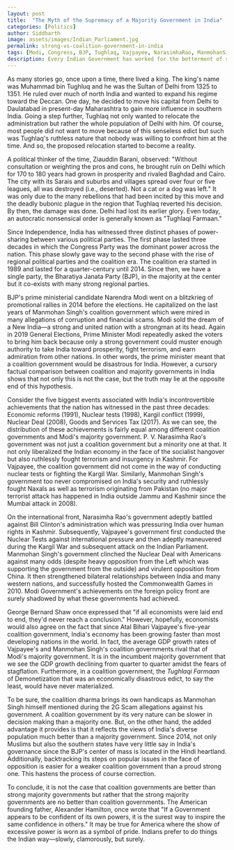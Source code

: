 ```yaml
---
layout: post
title:  "The Myth of the Supremacy of a Majority Government in India"
categories: [Politics]
author: Siddharth
image: assets/images/Indian_Parliament.jpg
permalink: strong-vs-coalition-government-in-india
tags: [Modi, Congress, BJP, Tughlaq, Vajpayee, NarasimhaRao, ManmohanSingh, GDP]
description: Every Indian Government has worked for the betterment of society.
---
```

As many stories go, once upon a time, there lived a king. The king's name was Muhammad bin Tughluq and he was the Sultan of Delhi from 1325 to 1351. He ruled over much of north India and wanted to expand his regime toward the Deccan. One day, he decided to move his capital from Delhi to Daulatabad in present-day Maharashtra to gain more influence in southern India. Going a step further, Tughlaq not only wanted to relocate the administration but rather the whole population of Delhi with him. Of course, most people did not want to move because of this senseless edict but such was Tughlaq's ruthless nature that nobody was willing to confront him at the time. And so, the proposed relocation started to become a reality.

A political thinker of the time, Ziauddin Barani, observed: "Without consultation or weighting the pros and cons, he brought ruin on Delhi which for 170 to 180 years had grown in prosperity and rivaled Baghdad and Cairo. The city with its Sarais and suburbs and villages spread over four or five leagues, all was destroyed (i.e., deserted). Not a cat or a dog was left." It was only due to the many rebellions that had been incited by this move and the deadly bubonic plague in the region that Tughlaq reverted his decision. By then, the damage was done. Delhi had lost its earlier glory. Even today, an autocratic nonsensical order is generally known as "Tughlaqi Farmaan."

Since Independence, India has witnessed three distinct phases of power-sharing between various political parties. The first phase lasted three decades in which the Congress Party was the dominant power across the nation. This phase slowly gave way to the second phase with the rise of regional political parties and the coalition era. The coalition era started in 1989 and lasted for a quarter-century until 2014. Since then, we have a single party, the Bharatiya Janata Party (BJP), in the majority at the center but it co-exists with many strong regional parties.

BJP's prime ministerial candidate Narendra Modi went on a blitzkrieg of promotional rallies in 2014 before the elections. He capitalized on the last years of Manmohan Singh's coalition government which were mired in many allegations of corruption and financial scams. Modi sold the dream of a New India—a strong and united nation with a strongman at its head. Again in 2019 General Elections, Prime Minister Modi repeatedly asked the voters to bring him back because only a strong government could muster enough authority to take India toward prosperity, fight terrorism, and earn admiration from other nations. In other words, the prime minister meant that a coalition government would be disastrous for India. However, a cursory factual comparison between coalition and majority governments in India shows that not only this is not the case, but the truth may lie at the opposite end of this hypothesis.

Consider the five biggest events associated with India's incontrovertible achievements that the nation has witnessed in the past three decades: Economic reforms (1991), Nuclear tests (1998), Kargil conflict (1999), Nuclear Deal (2008), Goods and Services Tax (2017). As we can see, the distribution of these achievements is fairly equal among different coalition governments and Modi's majority government. P. V. Narasimha Rao's government was not just a coalition government but a minority one at that. It not only liberalized the Indian economy in the face of the socialist hangover but also ruthlessly fought terrorism and insurgency in Kashmir. For Vajpayee, the coalition government did not come in the way of conducting nuclear tests or fighting the Kargil War. Similarly, Manmohan Singh's government too never compromised on India's security and ruthlessly fought Naxals as well as terrorism originating from Pakistan (no major terrorist attack has happened in India outside Jammu and Kashmir since the Mumbai attack in 2008). 

On the international front, Narasimha Rao's government adeptly battled against Bill Clinton's administration which was pressuring India over human rights in Kashmir. Subsequently, Vajpayee's government first conducted the Nuclear Tests against international pressure and then adeptly maneuvered during the Kargil War and subsequent attack on the Indian Parliament. Manmohan Singh's government clinched the Nuclear Deal with Americans against many odds (despite heavy opposition from the Left which was supporting the government from the outside) and virulent opposition from China. It then strengthened bilateral relationships between India and many western nations, and successfully hosted the Commonwealth Games in 2010. Modi Government's achievements on the foreign policy front are surely shadowed by what these governments had achieved.

George Bernard Shaw once expressed that "if all economists were laid end to end, they'd never reach a conclusion." However, hopefully, economists would also agree on the fact that since Atal Bihari Vajpayee's five-year coalition government, India's economy has been growing faster than most developing nations in the world. In fact, the average GDP growth rates of Vajpayee's and Manmohan Singh's coalition governments rival that of Modi's majority government. It is in the incumbent majority government that we see the GDP growth declining from quarter to quarter amidst the fears of stagflation. Furthermore, in a coalition government, the <i>Tughlaqi Farmaan</i> of Demonetization that was an economically disastrous edict, to say the least, would have never materialized.

To be sure, the coalition dharma brings its own handicaps as Manmohan Singh himself mentioned during the 2G Scam allegations against his government. A coalition government by its very nature can be slower in decision making than a majority one. But, on the other hand, the added advantage it provides is that it reflects the views of India's diverse population much better than a majority government. Since 2014, not only Muslims but also the southern states have very little say in India's governance since the BJP's center of mass is located in the Hindi heartland. Additionally, backtracking its steps on popular issues in the face of opposition is easier for a weaker coalition government than a proud strong one. This hastens the process of course correction.

To conclude, it is not the case that coalition governments are better than strong majority governments but rather that the strong majority governments are no better than coalition governments. The American founding father, Alexander Hamilton, once wrote that "If a Government appears to be confident of its own powers, it is the surest way to inspire the same confidence in others." It may be true for America where the show of excessive power is worn as a symbol of pride. Indians prefer to do things the Indian way—slowly, clamorously, but surely.